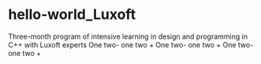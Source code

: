 # hello-world_Luxoft
Three-month program of intensive learning in design and programming in C++ with Luxoft experts
One two- one two +
One two- one two + One two- one two + 
